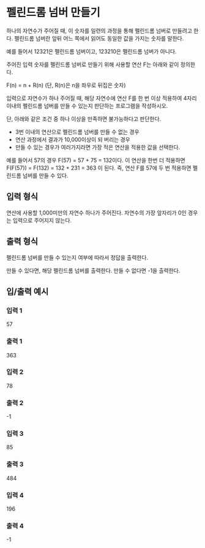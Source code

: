 # 펠린드롬 넘버 만들기

 하나의 자연수가 주어질 때, 이 숫자를 일련의 과정을 통해 펠린드롬 넘버로 만들려고 한다. 펠린드롬 넘버란 앞뒤 어느 쪽에서 읽어도 동일한 값을 가지는 숫자를 말한다.

 예를 들어서 12321은 펠린드롬 넘버이고, 123210은 펠린드롬 넘버가 아니다.



 주어진 입력 숫자를 펠린드롬 넘버로 만들기 위해 사용할 연산 F는 아래와 같이 정의한다.



 F(n) = n + R(n)    (단, R(n)은 n을 좌우로 뒤집은 숫자)



 입력으로 자연수가 하나 주어질 때, 해당 자연수에 연산 F를 한 번 이상 적용하여 4자리 이내의 펠린드롬 넘버를 만들 수 있는지 판단하는 프로그램을 작성하시오.

 단, 아래와 같은 조건 중 하나 이상을 만족하면 불가능하다고 판단한다.

* 3번 이내의 연산으로 펠린드롬 넘버를 만들 수 없는 경우
* 연산 과정에서 결과가 10,000이상이 되 버리는 경우
* 만들 수 있는 경우가 여러가지라면 가장 적은 연산을 적용한 값을 선택한다.


 예를 들어서 57의 경우 F(57) = 57 + 75 = 132이다. 이 연산을 한번 더 적용하면 F(F(57)) = F(132) = 132 + 231 = 363 이 된다. 즉, 연산 F를 57에 두 번 적용하면 펠린드롬 넘버를 만들 수 있다.



## 입력 형식
 연산에 사용할 1,000미만의 자연수 하나가 주어진다. 자연수의 가장 앞자리가 0인 경우는 입력으로 주어지지 않는다.



## 출력 형식
 펠린드롬 넘버를 만들 수 있는지 여부에 따라서 정답을 출력한다.

만들 수 있다면, 해당 펠린드롬 넘버를 출력한다.
만들 수 없다면 -1을 출력한다.

## 입/출력 예시
### 입력 1
57
### 출력 1
363

### 입력 2
78
### 출력 2
-1

### 입력 3
85
### 출력 3
484

### 입력 4
196
### 출력 4
-1